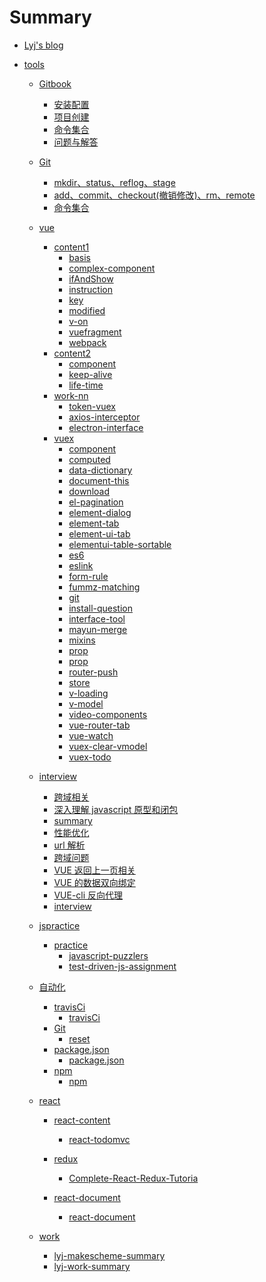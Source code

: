 # Summary

- [Lyj's blog](README.md)
  <!-- * [GitBook](chapter-1/README.md) -->
- [tools](tools/readme.md)

  - [Gitbook]()
    - [安装配置](tools/gitbook/install.md)
    - [项目创建](tools/gitbook/build.md)
    - [命令集合](tools/gitbook/command.md)
    - [问题与解答](tools/gitbook/issue.md)
  - [Git](tools/git/git.md)
    - [mkdir、status、reflog、stage](tools/git/install.md)
    - [add、commit、checkout(撤销修改)、rm、remote](tools/git/build.md)
    - [命令集合](tools/git/command.md)
  - [vue]()

    - [content1]()
      - [basis](tools/vue/content1/basis.md)
      - [complex-component](tools/vue/content1/complex-component.md)
      - [ifAndShow](tools/vue/content1/ifAndShow.md)
      - [instruction](tools/vue/content1/instruction.md)
      - [key](tools/vue/content1/key.md)
      - [modified](tools/vue/content1/modified.md)
      - [v-on](tools/vue/content1/v-on.md)
      - [vuefragment](tools/vue/content1/vuefragment.md)
      - [webpack](tools/vue/content1/webpack.md)
    - [content2]()
      - [component](tools/vue/content2/component.md)
      - [keep-alive](tools/vue/content2/keep-alive.md)
      - [life-time](tools/vue/content2/life-time.md)
    - [work-nn]()
      - [token-vuex](tools/vue/work-nn/token-vuex.md)
      - [axios-interceptor](tools/vue/work-nn/axios-interceptor.md)
      - [electron-interface](tools/vue/work-nn/electron-interface.md)
    - [vuex]()
      - [component](tools/vue/vuex/component.md)
      - [computed](tools/vue/vuex/computed.md)
      - [data-dictionary](tools/vue/vuex/data-dictionary.md)
      - [document-this](tools/vue/vuex/document-this.md)
      - [download](tools/vue/vuex/download.md)
      - [el-pagination](tools/vue/vuex/el-pagination.md)
      - [element-dialog](tools/vue/vuex/element-dialog.md)
      - [element-tab](tools/vue/vuex/element-tab.md)
      - [element-ui-tab](tools/vue/vuex/element-ui-tab.md)
      - [elementui-table-sortable](tools/vue/vuex/elementui-table-sortable.md)
      - [es6](tools/vue/vuex/es6.md)
      - [eslink](tools/vue/vuex/eslink.md)
      - [form-rule](tools/vue/vuex/form-rule.md)
      - [fummz-matching](tools/vue/vuex/install-fummz-matching.md)
      - [git](tools/vue/vuex/git.md)
      - [install-question](tools/vue/vuex/install-question.md)
      - [interface-tool](tools/vue/vuex/interface-tool.md)
      - [mayun-merge](tools/vue/vuex/mayun-merge.md)
      - [mixins](tools/vue/vuex/mixins.md)
      - [prop](tools/vue/vuex/prop.md)
      - [prop](tools/vue/vuex/router-jump.md)
      - [router-push](tools/vue/vuex/router-push.md)
      - [store](tools/vue/vuex/store.md)
      - [v-loading](tools/vue/vuex/v-loading.md)
      - [v-model](tools/vue/vuex/v-model.md)
      - [video-components](tools/vue/vuex/video-components.md)
      - [vue-router-tab](tools/vue/vuex/vue-router-tab.md)
      - [vue-watch](tools/vue/vuex/vue-watch.md)
      - [vuex-clear-vmodel](tools/vue/vuex/vuex-clear-vmodel.md)
      - [vuex-todo](tools/vue/vuex/vuex-todo.md)

    <!-- * [travel]()
        * [changsha](tools/travel/ChangSha.md)
        * [xian](tools/travel/xian.md)      -->

  - [interview]()
    - [跨域相关](tools/interview/cross-domain/cross-domain.md)
    - [深入理解 javascript 原型和闭包](tools/interview/prototype-closure/prototype-closure.md)
    - [summary](tools/interview/how-to-introduce/introduce.md)
    - [性能优化](tools/interview/performance-optimization/performance-optimization.md)
    - [url 解析](tools/interview/url-parse/url-parse.md)
    - [跨域问题](tools/interview/same-origin-policy/same-origin-policy.md)
    - [VUE 返回上一页相关](tools/interview/vue-router-refresh/vue-router-refresh.md)
    - [VUE 的数据双向绑定](tools/interview/two-way-data-binding/two-way-data-binding.md)
    - [VUE-cli 反向代理](tools/interview/Reverse-Proxy/Reverse-Proxy.md)
    - [interview](tools/interview/how-to-introduce/introduce.md)
  - [jspractice]()
    - [practice]()
      - [javascript-puzzlers](tools/jspractice/practice/javascript-puzzlers/javascript-puzzlers.md)
      - [test-driven-js-assignment](tools/jspractice/practice/test-driven-js-assment/test-driven-js-assignment.md)
  - [自动化]()
    - [travisCi]()
      - [travisCi](tools/Wh-coder/travisCi/travisCi.md)
    - [Git]()
      - [reset](tools/Wh-coder/Git/reset.md)
    - [package.json]()
      - [package.json](tools/Wh-coder/package.json/package.json.md)
    - [npm]()
      - [npm](tools/Wh-coder/npm/npm.md)
  - [react]()

    - [react-content]()
      - [react-todomvc](tools/react/react-content/)
    - [redux]()
      - [Complete-React-Redux-Tutoria](tools/react/redux/Complete-React-Redux-Tutoria.md)
    - [react-document]()

      - [react-document](tools/react/react-document/react-document.md)

  - [work]()
    - [lyj-makescheme-summary](tools/work/lyj-makescheme-summary.md)
    - [lyj-work-summary](tools/work/work-summary.md)
